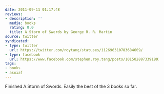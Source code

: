 ```yaml
---
date: 2011-09-11 01:17:48
reviews:
- description: ''
  media: books
  rating: 0.0
  title: A Storm of Swords by George R. R. Martin
source: twitter
syndicated:
- type: twitter
  url: https://twitter.com/roytang/statuses/112696310783684609/
- type: facebook
  url: https://www.facebook.com/stephen.roy.tang/posts/10150288733918912
tags:
- books
- asoiaf
---
```


Finished A Storm of Swords. Easily the best of the 3 books so far.